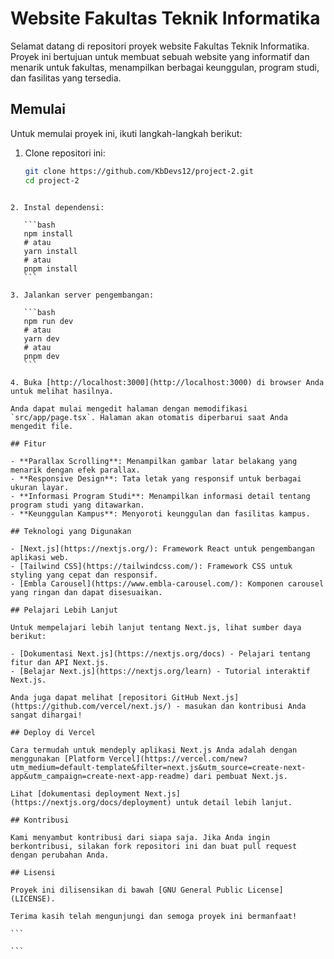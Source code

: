 
# Website Fakultas Teknik Informatika

Selamat datang di repositori proyek website Fakultas Teknik Informatika. Proyek ini bertujuan untuk membuat sebuah website yang informatif dan menarik untuk fakultas, menampilkan berbagai keunggulan, program studi, dan fasilitas yang tersedia.

## Memulai

Untuk memulai proyek ini, ikuti langkah-langkah berikut:

1. Clone repositori ini:
   ```bash
   git clone https://github.com/KbDevs12/project-2.git
   cd project-2
````

2. Instal dependensi:

   ```bash
   npm install
   # atau
   yarn install
   # atau
   pnpm install
   ```

3. Jalankan server pengembangan:

   ```bash
   npm run dev
   # atau
   yarn dev
   # atau
   pnpm dev
   ```

4. Buka [http://localhost:3000](http://localhost:3000) di browser Anda untuk melihat hasilnya.

Anda dapat mulai mengedit halaman dengan memodifikasi `src/app/page.tsx`. Halaman akan otomatis diperbarui saat Anda mengedit file.

## Fitur

- **Parallax Scrolling**: Menampilkan gambar latar belakang yang menarik dengan efek parallax.
- **Responsive Design**: Tata letak yang responsif untuk berbagai ukuran layar.
- **Informasi Program Studi**: Menampilkan informasi detail tentang program studi yang ditawarkan.
- **Keunggulan Kampus**: Menyoroti keunggulan dan fasilitas kampus.

## Teknologi yang Digunakan

- [Next.js](https://nextjs.org/): Framework React untuk pengembangan aplikasi web.
- [Tailwind CSS](https://tailwindcss.com/): Framework CSS untuk styling yang cepat dan responsif.
- [Embla Carousel](https://www.embla-carousel.com/): Komponen carousel yang ringan dan dapat disesuaikan.

## Pelajari Lebih Lanjut

Untuk mempelajari lebih lanjut tentang Next.js, lihat sumber daya berikut:

- [Dokumentasi Next.js](https://nextjs.org/docs) - Pelajari tentang fitur dan API Next.js.
- [Belajar Next.js](https://nextjs.org/learn) - Tutorial interaktif Next.js.

Anda juga dapat melihat [repositori GitHub Next.js](https://github.com/vercel/next.js/) - masukan dan kontribusi Anda sangat dihargai!

## Deploy di Vercel

Cara termudah untuk mendeply aplikasi Next.js Anda adalah dengan menggunakan [Platform Vercel](https://vercel.com/new?utm_medium=default-template&filter=next.js&utm_source=create-next-app&utm_campaign=create-next-app-readme) dari pembuat Next.js.

Lihat [dokumentasi deployment Next.js](https://nextjs.org/docs/deployment) untuk detail lebih lanjut.

## Kontribusi

Kami menyambut kontribusi dari siapa saja. Jika Anda ingin berkontribusi, silakan fork repositori ini dan buat pull request dengan perubahan Anda.

## Lisensi

Proyek ini dilisensikan di bawah [GNU General Public License](LICENSE).

Terima kasih telah mengunjungi dan semoga proyek ini bermanfaat!

```

```
